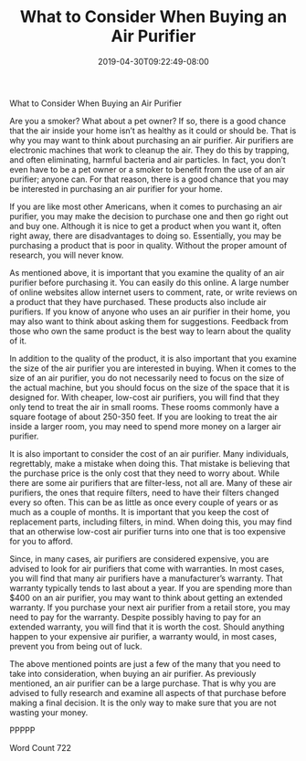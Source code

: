 ﻿---
title: "What to Consider When Buying an Air Purifier"
date: 2019-04-30T09:22:49-08:00
description: "Air Purifiers Tips for Web Success"
featured_image: "/images/Air Purifiers.jpg"
tags: ["Air Purifiers"]
---

What to Consider When Buying an Air Purifier

Are you a smoker? What about a pet owner?  If so, there is a good chance that the air inside your home isn’t as healthy as it could or should be. That is why you may want to think about purchasing an air purifier.  Air purifiers are electronic machines that work to cleanup the air. They do this by trapping, and often eliminating, harmful bacteria and air particles. In fact, you don’t even have to be a pet owner or a smoker to benefit from the use of an air purifier; anyone can. For that reason, there is a good chance that you may be interested in purchasing an air purifier for your home.

If you are like most other Americans, when it comes to purchasing an air purifier, you may make the decision to purchase one and then go right out and buy one.  Although it is nice to get a product when you want it, often right away, there are disadvantages to doing so.  Essentially, you may be purchasing a product that is poor in quality. Without the proper amount of research, you will never know.

As mentioned above, it is important that you examine the quality of an air purifier before purchasing it. You can easily do this online. A large number of online websites allow internet users to comment, rate, or write reviews on a product that they have purchased. These products also include air purifiers.  If you know of anyone who uses an air purifier in their home, you may also want to think about asking them for suggestions.  Feedback from those who own the same product is the best way to learn about the quality of it.  

In addition to the quality of the product, it is also important that you examine the size of the air purifier you are interested in buying. When it comes to the size of an air purifier, you do not necessarily need to focus on the size of the actual machine, but you should focus on the size of the space that it is designed for. With cheaper, low-cost air purifiers, you will find that they only tend to treat the air in small rooms. These rooms commonly have a square footage of about 250-350 feet.  If you are looking to treat the air inside a larger room, you may need to spend more money on a larger air purifier.  

It is also important to consider the cost of an air purifier.  Many individuals, regrettably, make a mistake when doing this. That mistake is believing that the purchase price is the only cost that they need to worry about. While there are some air purifiers that are filter-less, not all are. Many of these air purifiers, the ones that require filters, need to have their filters changed every so often. This can be as little as once every couple of years or as much as a couple of months.  It is important that you keep the cost of replacement parts, including filters, in mind.  When doing this, you may find that an otherwise low-cost air purifier turns into one that is too expensive for you to afford.

Since, in many cases, air purifiers are considered expensive, you are advised to look for air purifiers that come with warranties.  In most cases, you will find that many air purifiers have a manufacturer’s warranty. That warranty typically tends to last about a year.  If you are spending more than $400 on an air purifier, you may want to think about getting an extended warranty.  If you purchase your next air purifier from a retail store, you may need to pay for the warranty.  Despite possibly having to pay for an extended warranty, you will find that it is worth the cost. Should anything happen to your expensive air purifier, a warranty would, in most cases, prevent you from being out of luck.

The above mentioned points are just a few of the many that you need to take into consideration, when buying an air purifier. As previously mentioned, an air purifier can be a large purchase. That is why you are advised to fully research and examine all aspects of that purchase before making a final decision. It is the only way to make sure that you are not wasting your money.

PPPPP

Word Count 722

